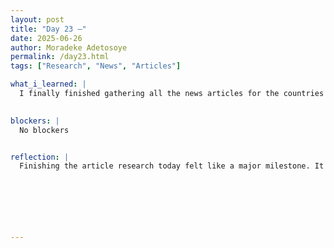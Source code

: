```yaml
---
layout: post
title: "Day 23 –"
date: 2025-06-26
author: Moradeke Adetosoye
permalink: /day23.html
tags: ["Research", "News", "Articles"]

what_i_learned: |
  I finally finished gathering all the news articles for the countries we’re covering in the African diaspora project. I made sure each article was clearly labeled by time period—pre-slavery, during slavery, and post-slavery—and included the title and author for proper documentation. I’ve learned how to quickly identify credible sources and double-check information for accuracy. Completing this part of the project also helped me get better at organizing large sets of information and formatting them in a consistent way for others to use.

  
blockers: |
  No blockers


reflection: |
  Finishing the article research today felt like a major milestone. It was challenging at times, especially when sources were hard to access or didn’t fully match the time period I needed, but I kept pushing through. I realized how much my ability to assess credibility and organize information has improved over the past week. I feel more confident working with historical data now, and I’m ready to shift my focus to the next phase of the project.






  
---
```


